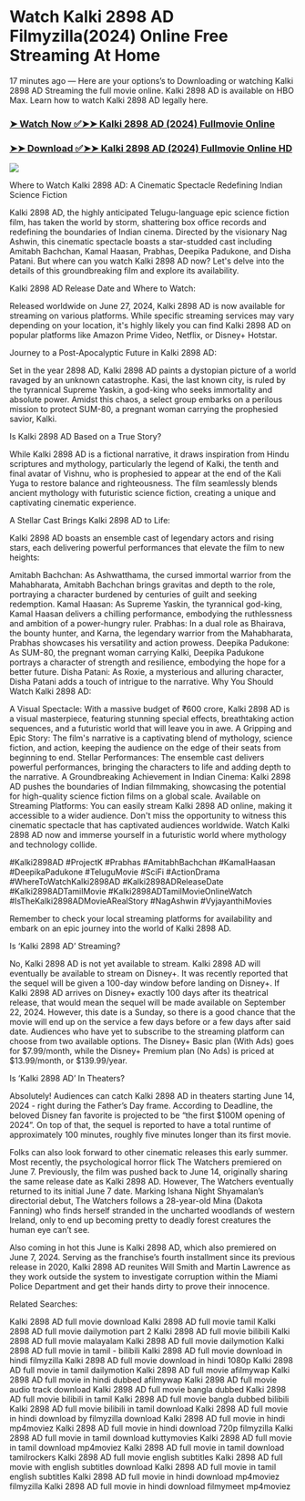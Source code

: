 # Watch Kalki 2898 AD Filmyzilla(2024) Online Free Streaming At Home

17 minutes ago — Here are your options’s to Downloading or watching Kalki 2898 AD Streaming the full movie online. Kalki 2898 AD is available on HBO Max. Learn how to watch Kalki 2898 AD legally here.


### [➤ Watch Now ✅➤➤ Kalki 2898 AD (2024) Fullmovie Online](https://tamilmovies2024download.blogspot.com/2024/08/kalki-2898-ad-near-me.html)

### [➤➤ Download ✅➤➤ Kalki 2898 AD (2024) Fullmovie Online HD](https://tamilmovies2024download.blogspot.com/2024/08/kalki-2898-ad-near-me.html)

<p dir="auto"><a href="https://tamilmovies2024download.blogspot.com/2024/08/kalki-2898-ad-near-me.html" title="PLAY NOW" rel="nofollow"><img src="https://i.imgur.com/jhNGoEt.gif" style="max-width: 100%;"></a></p>

Where to Watch Kalki 2898 AD: A Cinematic Spectacle Redefining Indian Science Fiction

Kalki 2898 AD, the highly anticipated Telugu-language epic science fiction film, has taken the world by storm, shattering box office records and redefining the boundaries of Indian cinema. Directed by the visionary Nag Ashwin, this cinematic spectacle boasts a star-studded cast including Amitabh Bachchan, Kamal Haasan, Prabhas, Deepika Padukone, and Disha Patani. But where can you watch Kalki 2898 AD now? Let's delve into the details of this groundbreaking film and explore its availability.

Kalki 2898 AD Release Date and Where to Watch:

Released worldwide on June 27, 2024, Kalki 2898 AD is now available for streaming on various platforms. While specific streaming services may vary depending on your location, it's highly likely you can find Kalki 2898 AD on popular platforms like Amazon Prime Video, Netflix, or Disney+ Hotstar.

Journey to a Post-Apocalyptic Future in Kalki 2898 AD:

Set in the year 2898 AD, Kalki 2898 AD paints a dystopian picture of a world ravaged by an unknown catastrophe. Kasi, the last known city, is ruled by the tyrannical Supreme Yaskin, a god-king who seeks immortality and absolute power. Amidst this chaos, a select group embarks on a perilous mission to protect SUM-80, a pregnant woman carrying the prophesied savior, Kalki.

Is Kalki 2898 AD Based on a True Story?

While Kalki 2898 AD is a fictional narrative, it draws inspiration from Hindu scriptures and mythology, particularly the legend of Kalki, the tenth and final avatar of Vishnu, who is prophesied to appear at the end of the Kali Yuga to restore balance and righteousness. The film seamlessly blends ancient mythology with futuristic science fiction, creating a unique and captivating cinematic experience.

A Stellar Cast Brings Kalki 2898 AD to Life:

Kalki 2898 AD boasts an ensemble cast of legendary actors and rising stars, each delivering powerful performances that elevate the film to new heights:

Amitabh Bachchan: As Ashwatthama, the cursed immortal warrior from the Mahabharata, Amitabh Bachchan brings gravitas and depth to the role, portraying a character burdened by centuries of guilt and seeking redemption.
Kamal Haasan: As Supreme Yaskin, the tyrannical god-king, Kamal Haasan delivers a chilling performance, embodying the ruthlessness and ambition of a power-hungry ruler.
Prabhas: In a dual role as Bhairava, the bounty hunter, and Karna, the legendary warrior from the Mahabharata, Prabhas showcases his versatility and action prowess.
Deepika Padukone: As SUM-80, the pregnant woman carrying Kalki, Deepika Padukone portrays a character of strength and resilience, embodying the hope for a better future.
Disha Patani: As Roxie, a mysterious and alluring character, Disha Patani adds a touch of intrigue to the narrative.
Why You Should Watch Kalki 2898 AD:

A Visual Spectacle: With a massive budget of ₹600 crore, Kalki 2898 AD is a visual masterpiece, featuring stunning special effects, breathtaking action sequences, and a futuristic world that will leave you in awe.
A Gripping and Epic Story: The film's narrative is a captivating blend of mythology, science fiction, and action, keeping the audience on the edge of their seats from beginning to end.
Stellar Performances: The ensemble cast delivers powerful performances, bringing the characters to life and adding depth to the narrative.
A Groundbreaking Achievement in Indian Cinema: Kalki 2898 AD pushes the boundaries of Indian filmmaking, showcasing the potential for high-quality science fiction films on a global scale.
Available on Streaming Platforms: You can easily stream Kalki 2898 AD online, making it accessible to a wider audience.
Don't miss the opportunity to witness this cinematic spectacle that has captivated audiences worldwide. Watch Kalki 2898 AD now and immerse yourself in a futuristic world where mythology and technology collide.

#Kalki2898AD #ProjectK #Prabhas #AmitabhBachchan #KamalHaasan #DeepikaPadukone #TeluguMovie #SciFi #ActionDrama #WhereToWatchKalki2898AD #Kalki2898ADReleaseDate #Kalki2898ADTamilMovie #Kalki2898ADTamilMovieOnlineWatch #IsTheKalki2898ADMovieARealStory #NagAshwin #VyjayanthiMovies

Remember to check your local streaming platforms for availability and embark on an epic journey into the world of Kalki 2898 AD.



Is ‘Kalki 2898 AD’ Streaming?

No, Kalki 2898 AD is not yet available to stream. Kalki 2898 AD will eventually be available to stream on Disney+. It was recently reported that the sequel will be given a 100-day window before landing on Disney+. If Kalki 2898 AD arrives on Disney+ exactly 100 days after its theatrical release, that would mean the sequel will be made available on September 22, 2024. However, this date is a Sunday, so there is a good chance that the movie will end up on the service a few days before or a few days after said date. Audiences who have yet to subscribe to the streaming platform can choose from two available options. The Disney+ Basic plan (With Ads) goes for $7.99/month, while the Disney+ Premium plan (No Ads) is priced at $13.99/month, or $139.99/year.

Is ‘Kalki 2898 AD’ In Theaters?

Absolutely! Audiences can catch Kalki 2898 AD in theaters starting June 14, 2024 - right during the Father’s Day frame. According to Deadline, the beloved Disney fan favorite is projected to be “the first $100M opening of 2024”. On top of that, the sequel is reported to have a total runtime of approximately 100 minutes, roughly five minutes longer than its first movie.

Folks can also look forward to other cinematic releases this early summer. Most recently, the psychological horror flick The Watchers premiered on June 7. Previously, the film was pushed back to June 14, originally sharing the same release date as Kalki 2898 AD. However, The Watchers eventually returned to its initial June 7 date. Marking Ishana Night Shyamalan’s directorial debut, The Watchers follows a 28-year-old Mina (Dakota Fanning) who finds herself stranded in the uncharted woodlands of western Ireland, only to end up becoming pretty to deadly forest creatures the human eye can’t see.

Also coming in hot this June is Kalki 2898 AD, which also premiered on June 7, 2024. Serving as the franchise’s fourth installment since its previous release in 2020, Kalki 2898 AD reunites Will Smith and Martin Lawrence as they work outside the system to investigate corruption within the Miami Police Department and get their hands dirty to prove their innocence.

Related Searches:

Kalki 2898 AD full movie download
Kalki 2898 AD full movie tamil
Kalki 2898 AD full movie dailymotion part 2
Kalki 2898 AD full movie bilibili
Kalki 2898 AD full movie malayalam
Kalki 2898 AD full movie dailymotion
Kalki 2898 AD full movie in tamil - bilibili
Kalki 2898 AD full movie download in hindi filmyzilla
Kalki 2898 AD full movie download in hindi 1080p
Kalki 2898 AD full movie in tamil dailymotion
Kalki 2898 AD full movie afilmywap
Kalki 2898 AD full movie in hindi dubbed afilmywap
Kalki 2898 AD full movie audio track download
Kalki 2898 AD full movie bangla dubbed
Kalki 2898 AD full movie bilibili in tamil
Kalki 2898 AD full movie bangla dubbed bilibili
Kalki 2898 AD full movie bilibili in tamil download
Kalki 2898 AD full movie in hindi download by filmyzilla
download Kalki 2898 AD full movie in hindi mp4moviez
Kalki 2898 AD full movie in hindi download 720p filmyzilla
Kalki 2898 AD full movie in tamil download kuttymovies
Kalki 2898 AD full movie in tamil download mp4moviez
Kalki 2898 AD full movie in tamil download tamilrockers
Kalki 2898 AD full movie english subtitles
Kalki 2898 AD full movie with english subtitles download
Kalki 2898 AD full movie in tamil english subtitles
Kalki 2898 AD full movie in hindi download mp4moviez filmyzilla
Kalki 2898 AD full movie in hindi download filmymeet mp4moviez
